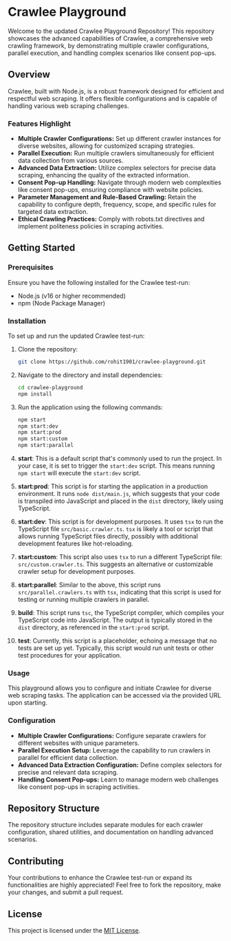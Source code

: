 # Crawlee Playground

Welcome to the updated Crawlee Playground Repository! This repository showcases the advanced capabilities of Crawlee, a comprehensive web crawling framework, by demonstrating multiple crawler configurations, parallel execution, and handling complex scenarios like consent pop-ups.

## Overview

Crawlee, built with Node.js, is a robust framework designed for efficient and respectful web scraping. It offers flexible configurations and is capable of handling various web scraping challenges.

### Features Highlight

- **Multiple Crawler Configurations:** Set up different crawler instances for diverse websites, allowing for customized scraping strategies.
- **Parallel Execution:** Run multiple crawlers simultaneously for efficient data collection from various sources.
- **Advanced Data Extraction:** Utilize complex selectors for precise data scraping, enhancing the quality of the extracted information.
- **Consent Pop-up Handling:** Navigate through modern web complexities like consent pop-ups, ensuring compliance with website policies.
- **Parameter Management and Rule-Based Crawling:** Retain the capability to configure depth, frequency, scope, and specific rules for targeted data extraction.
- **Ethical Crawling Practices:** Comply with robots.txt directives and implement politeness policies in scraping activities.

## Getting Started

### Prerequisites

Ensure you have the following installed for the Crawlee test-run:

- Node.js (v16 or higher recommended)
- npm (Node Package Manager)

### Installation

To set up and run the updated Crawlee test-run:

1. Clone the repository:

   ```bash
   git clone https://github.com/rohit1901/crawlee-playground.git
   ```

2. Navigate to the directory and install dependencies:

   ```bash
   cd crawlee-playground
   npm install
   ```

3. Run the application using the following commands:

   ```bash
   npm start
   npm start:dev
   npm start:prod
   npm start:custom
   npm start:parallel
   ```
1. **start**: This is a default script that's commonly used to run the project. In your case, it is set to trigger the `start:dev` script. This means running `npm start` will execute the `start:dev` script.

2. **start:prod**: This script is for starting the application in a production environment. It runs `node dist/main.js`, which suggests that your code is transpiled into JavaScript and placed in the `dist` directory, likely using TypeScript.

3. **start:dev**: This script is for development purposes. It uses `tsx` to run the TypeScript file `src/basic.crawler.ts`. `tsx` is likely a tool or script that allows running TypeScript files directly, possibly with additional development features like hot-reloading.

4. **start:custom**: This script also uses `tsx` to run a different TypeScript file: `src/custom.crawler.ts`. This suggests an alternative or customizable crawler setup for development purposes.

5. **start:parallel**: Similar to the above, this script runs `src/parallel.crawlers.ts` with `tsx`, indicating that this script is used for testing or running multiple crawlers in parallel.

6. **build**: This script runs `tsc`, the TypeScript compiler, which compiles your TypeScript code into JavaScript. The output is typically stored in the `dist` directory, as referenced in the `start:prod` script.

7. **test**: Currently, this script is a placeholder, echoing a message that no tests are set up yet. Typically, this script would run unit tests or other test procedures for your application.

### Usage

This playground allows you to configure and initiate Crawlee for diverse web scraping tasks. The application can be accessed via the provided URL upon starting.

### Configuration

- **Multiple Crawler Configurations:** Configure separate crawlers for different websites with unique parameters.
- **Parallel Execution Setup:** Leverage the capability to run crawlers in parallel for efficient data collection.
- **Advanced Data Extraction Configuration:** Define complex selectors for precise and relevant data scraping.
- **Handling Consent Pop-ups:** Learn to manage modern web challenges like consent pop-ups in scraping activities.

## Repository Structure

The repository structure includes separate modules for each crawler configuration, shared utilities, and documentation on handling advanced scenarios.

## Contributing

Your contributions to enhance the Crawlee test-run or expand its functionalities are highly appreciated! Feel free to fork the repository, make your changes, and submit a pull request.

## License

This project is licensed under the [MIT License](LICENSE).